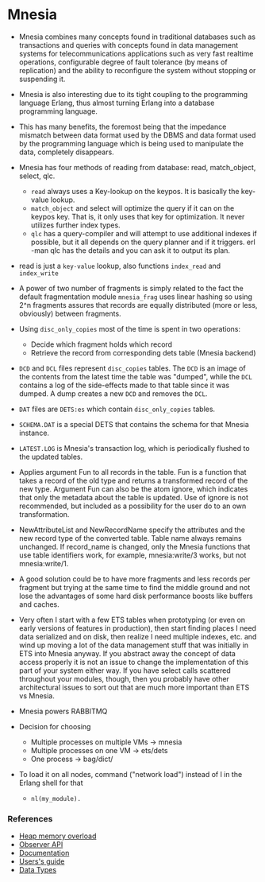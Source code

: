 # Mnesia

- Mnesia combines many concepts found in traditional databases such as transactions and queries with concepts found in data management systems for telecommunications applications such as very fast realtime operations, configurable degree of fault tolerance (by means of replication) and the ability to reconfigure the system without stopping or suspending it.

- Mnesia is also interesting due to its tight coupling to the programming language Erlang, thus almost turning Erlang into a database programming language.

- This has many benefits, the foremost being that the impedance mismatch between data format used by the DBMS and data format used by the programming language which is being used to manipulate the data, completely disappears.

- Mnesia has four methods of reading from database: read, match_object, select, qlc.
    - `read` always uses a Key-lookup on the keypos. It is basically the key-value lookup.
    - `match_object` and select will optimize the query if it can on the keypos key. That is, it only uses that key for optimization. It never utilizes further index types.
    - `qlc` has a query-compiler and will attempt to use additional indexes if possible, but it all depends on the query planner and if it triggers. erl -man qlc has the details and you can ask it to output its plan.
- read is just a `key-value` lookup, also functions `index_read` and `index_write`

- A power of two number of fragments is simply related to the fact the default fragmentation module `mnesia_frag` uses linear hashing so using 2^n fragments assures that records are equally distributed (more or less, obviously) between fragments.

- Using `disc_only_copies` most of the time is spent in two operations:
    - Decide which fragment holds which record
    - Retrieve the record from corresponding dets table (Mnesia backend)

- `DCD` and `DCL` files represent `disc_copies` tables. The `DCD` is an image of
the contents from the latest time the table was "dumped", while the
`DCL` contains a log of the side-effects made to that table since it was
dumped. A dump creates a new `DCD` and removes the `DCL`.

- `DAT` files are `DETS:es` which contain `disc_only_copies` tables.

- `SCHEMA.DAT` is a special DETS that contains the schema for that Mnesia instance.

- `LATEST.LOG` is Mnesia's transaction log, which is periodically flushed to the updated tables.

- Applies argument Fun to all records in the table. Fun is a function that takes a record of the old type and returns a transformed record of the new type. Argument Fun can also be the atom ignore, which indicates that only the metadata about the table is updated. Use of ignore is not recommended, but included as a possibility for the user do to an own transformation.

- NewAttributeList and NewRecordName specify the attributes and the new record type of the converted table. Table name always remains unchanged. If record_name is changed, only the Mnesia functions that use table identifiers work, for example, mnesia:write/3 works, but not mnesia:write/1.

- A good solution could be to have more fragments and less records per fragment but trying at the same time to find the middle ground and not lose the advantages of some hard disk performance boosts like buffers and caches.

- Very often I start with a few ETS tables when prototyping (or even on early versions of features in production), then start finding places I need data serialized and on disk, then realize I need multiple indexes, etc. and wind up moving a lot of the data management stuff that was initially in ETS into Mnesia anyway. If you abstract away the concept of data access properly it is not an issue to change the implementation of this part of your system either way. If you have select calls scattered throughout your modules, though, then you probably have other architectural issues to sort out that are much more important than ETS vs Mnesia.

- Mnesia powers RABBITMQ

- Decision for choosing 
    - Multiple processes on multiple VMs -> mnesia
    - Multiple processes on one VM -> ets/dets
    - One process -> bag/dict/

- To load it on all nodes, command ("network load") instead of l in the Erlang shell for that
    - `nl(my_module).`


### References
- [Heap memory overload](https://stackoverflow.com/questions/7103621/erlang-and-its-consumption-of-heap-memory)
- [Observer API](https://anilwadghule.com/2021/07/11/how-to-install-wxmac-properly-for-running-observer-with-elixir)
- [Documentation](https://www.erlang.org/doc/man/mnesia.html)
- [Users's guide](https://www.erlang.org/doc/apps/mnesia/mnesia.pdf)
- [Data Types](https://www.erlang.org/doc/reference_manual/data_types.html)
